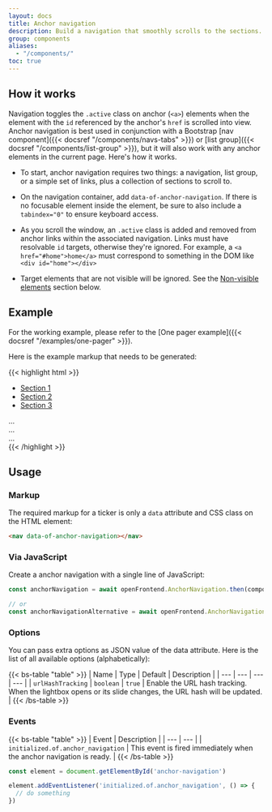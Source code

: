 ```yaml
---
layout: docs
title: Anchor navigation
description: Build a navigation that smoothly scrolls to the sections.
group: components
aliases:
  - "/components/"
toc: true
---
```


## How it works

Navigation toggles the `.active` class on anchor (`<a>`) elements when the element with the `id` referenced by the anchor's `href` is scrolled into view. Anchor navigation is best used in conjunction with a Bootstrap [nav component]({{< docsref "/components/navs-tabs" >}}) or [list group]({{< docsref "/components/list-group" >}}), but it will also work with any anchor elements in the current page. Here's how it works.

- To start, anchor navigation requires two things: a navigation, list group, or a simple set of links, plus a collection of sections to scroll to.

- On the navigation container, add `data-of-anchor-navigation`. If there is no focusable element inside the element, be sure to also include a `tabindex="0"` to ensure keyboard access.

- As you scroll the window, an `.active` class is added and removed from anchor links within the associated navigation. Links must have resolvable `id` targets, otherwise they're ignored. For example, a `<a href="#home">home</a>` must correspond to something in the DOM like `<div id="home"></div>`

- Target elements that are not visible will be ignored. See the [Non-visible elements](#non-visible-elements) section below.

## Example

For the working example, please refer to the [One pager example]({{< docsref "/examples/one-pager" >}}).

Here is the example markup that needs to be generated:

{{< highlight html >}}
<nav data-of-anchor-navigation>
  <ul class="nav nav-underline nav-fill nav-nowrap" data-of-scroll-shadow>
    <li class="nav-item">
      <a class="nav-link" href="#section-1">Section 1</a>
    </li>
    <li class="nav-item">
      <a class="nav-link" href="#section-2">Section 2</a>
    </li>
    <li class="nav-item">
      <a class="nav-link" href="#section-3">Section 3</a>
    </li>
  </ul>
</nav>

<div id="section-1">…</div>
<div id="section-2">…</div>
<div id="section-3">…</div>
{{< /highlight >}}

## Usage

### Markup

The required markup for a ticker is only a `data` attribute and CSS class on the HTML element:

```html
<nav data-of-anchor-navigation></nav>
```

### Via JavaScript

Create a anchor navigation with a single line of JavaScript:

```js
const anchorNavigation = await openFrontend.AnchorNavigation.then(component => component.getOrCreateInstance(document.getElementById('anchor-navigation'), options))

// or
const anchorNavigationAlternative = await openFrontend.AnchorNavigation.then(component => component.getOrCreateInstance('#anchor-navigation', options))
```

### Options

You can pass extra options as JSON value of the data attribute. Here is the list of all available options (alphabetically):

{{< bs-table "table" >}}
| Name | Type | Default | Description |
| --- | --- | --- | --- |
| `urlHashTracking` | `boolean` | `true` | Enable the URL hash tracking. When the lightbox opens or its slide changes, the URL hash will be updated. |
{{< /bs-table >}}

### Events

{{< bs-table "table" >}}
| Event | Description |
| --- | --- |
| `initialized.of.anchor_navigation` | This event is fired immediately when the anchor navigation is ready. |
{{< /bs-table >}}

```js
const element = document.getElementById('anchor-navigation')

element.addEventListener('initialized.of.anchor_navigation', () => {
  // do something
})
```

